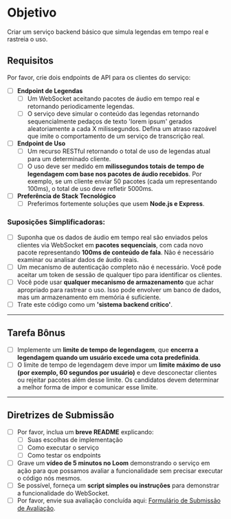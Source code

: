 # **Objetivo**

Criar um serviço backend básico que simula legendas em tempo real e rastreia o uso.

## **Requisitos**

Por favor, crie dois endpoints de API para os clientes do serviço:

- [ ] **Endpoint de Legendas**
  - [ ] Um WebSocket aceitando pacotes de áudio em tempo real e retornando periodicamente legendas.
  - [ ] O serviço deve simular o conteúdo das legendas retornando sequencialmente pedaços de texto 'lorem ipsum' gerados aleatoriamente a cada X milissegundos. Defina um atraso razoável que imite o comportamento de um serviço de transcrição real.
- [ ] **Endpoint de Uso**
  - [ ] Um recurso RESTful retornando o total de uso de legendas atual para um determinado cliente.
  - [ ] O uso deve ser medido em **milissegundos totais de tempo de legendagem com base nos pacotes de áudio recebidos**. Por exemplo, se um cliente enviar 50 pacotes (cada um representando 100ms), o total de uso deve refletir 5000ms.
- [ ] **Preferência de Stack Tecnológico**
  - [ ] Preferimos fortemente soluções que usem **Node.js e Express**.

### **Suposições Simplificadoras:**

- [ ] Suponha que os dados de áudio em tempo real são enviados pelos clientes via WebSocket em **pacotes sequenciais**, com cada novo pacote representando **100ms de conteúdo de fala**. Não é necessário examinar ou analisar dados de áudio reais.
- [ ] Um mecanismo de autenticação completo não é necessário. Você pode aceitar um token de sessão de qualquer tipo para identificar os clientes.
- [ ] Você pode usar **qualquer mecanismo de armazenamento** que achar apropriado para rastrear o uso. Isso pode envolver um banco de dados, mas um armazenamento em memória é suficiente.
- [ ] Trate este código como um **'sistema backend crítico'**.

---

## **Tarefa Bônus**

- [ ] Implemente um **limite de tempo de legendagem**, que **encerra a legendagem quando um usuário excede uma cota predefinida**.
- [ ] O limite de tempo de legendagem deve impor um **limite máximo de uso (por exemplo, 60 segundos por usuário)** e deve desconectar clientes ou rejeitar pacotes além desse limite. Os candidatos devem determinar a melhor forma de impor e comunicar esse limite.

---

## **Diretrizes de Submissão**

- [ ] Por favor, inclua um **breve README** explicando:
  - [ ] Suas escolhas de implementação
  - [ ] Como executar o serviço
  - [ ] Como testar os endpoints
- [ ] Grave um **vídeo de 5 minutos no Loom** demonstrando o serviço em ação para que possamos avaliar a funcionalidade sem precisar executar o código nós mesmos.
- [ ] Se possível, forneça um **script simples ou instruções** para demonstrar a funcionalidade do WebSocket.
- [ ] Por favor, envie sua avaliação concluída aqui: [Formulário de Submissão de Avaliação](https://www.notion.so/199ee9e2507c805882d1dfc88a776b82?pvs=21).

